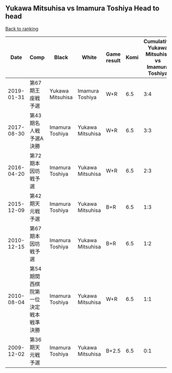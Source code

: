 ## Yukawa Mitsuhisa vs Imamura Toshiya Head to head

[Back to ranking](../../index.md)




| **Date** | **Comp** | **Black** | **White** | **Game result** | **Komi** | **Cumulative Yukawa Mitsuhisa vs Imamura Toshiya** | **Yukawa Mitsuhisa streak** | **Imamura Toshiya streak** | 
| --- | --- | --- | --- | --- | --- | --- | --- | --- |
| 2019-01-31 | 第67期王座戦予選 | Yukawa Mitsuhisa | Imamura Toshiya | W+R | 6.5 | 3:4 | 0 | 1 | 
| 2017-08-30 | 第43期名人戦　予選A決勝 | Imamura Toshiya | Yukawa Mitsuhisa | W+R | 6.5 | 3:3 | 2 | 0 | 
| 2016-04-20 | 第72期本因坊戦予選 | Imamura Toshiya | Yukawa Mitsuhisa | W+R | 6.5 | 2:3 | 1 | 0 | 
| 2015-12-09 | 第42期天元戦予選 | Imamura Toshiya | Yukawa Mitsuhisa | B+R | 6.5 | 1:3 | 0 | 2 | 
| 2010-12-15 | 第67期本因坊戦予選 | Imamura Toshiya | Yukawa Mitsuhisa | B+R | 6.5 | 1:2 | 0 | 1 | 
| 2010-08-04 | 第54期関西棋院第一位決定戦本戦準決勝 | Imamura Toshiya | Yukawa Mitsuhisa | W+R | 6.5 | 1:1 | 1 | 0 | 
| 2009-12-02 | 第36期天元戦予選 | Imamura Toshiya | Yukawa Mitsuhisa | B+2.5 | 6.5 | 0:1 | 0 | 1 |





